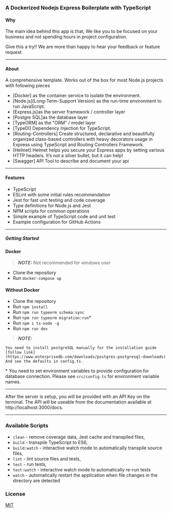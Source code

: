 ### A Dockerized Nodejs Express Boilerplate with TypeScript

#### Why

The main idea behind this app is that, We like you to be focused on your business and not spending hours in project configuration.

Give this a try!! We are more than happy to hear your feedback or feature request.

---

#### About

A comprehensive template. Works out of the box for most Node.js projects with following pieces

- [Docker] as the container service to isolate the environment.
- [Node.js](Long-Term-Support Version) as the run-time environment to run JavaScript.
- [Express.js]as the server framework / controller layer
- [Postgre SQL]as the database layer
- [TypeORM] as the "ORM" / model layer
- [TypeDI] Dependency Injection for TypeScript.
- [Routing-Controllers] Create structured, declarative and beautifully organized class-based controllers with heavy decorators usage in Express using TypeScript and Routing Controllers Framework.
- [Helmet] Helmet helps you secure your Express apps by setting various HTTP headers. It’s not a silver bullet, but it can help!
- [Swagger] API Tool to describe and document your api

---

#### Features

- TypeScript
- ESLint with some initial rules recommendation
- Jest for fast unit testing and code coverage
- Type definitions for Node.js and Jest
- NPM scripts for common operations
- Simple example of TypeScript code and unit test
- Example configuration for GitHub Actions

---

##### Getting Started

#### Docker

> **_NOTE:_** Not recommended for windows user

- Clone the repository
- Run `docker-compose up`

#### Without Docker

- Clone the repository
- Run `npm install`
- Run `npm run typeorm schema:sync`
- Run `npm run typeorm migration:run`\*
- Run `npm i ts-node -g`
- Run `npm run dev`

> **_NOTE:_**

    You need to install postgreSQL manually for the installation guide [follow link]
    (https://www.enterprisedb.com/downloads/postgres-postgresql-downloads)
    And see the defaults in config.ts.

\* You need to set environment variables to provide configuration for database connection. Please see `src/config.ts` for environment variable names.

---

After the server is setup, you will be provided with an API Key on the terminal.
The API will be useable from the documentation available at http://localhost:3000/docs.

---

### Available Scripts

- `clean` - remove coverage data, Jest cache and transpiled files,
- `build` - transpile TypeScript to ES6,
- `build:watch` - interactive watch mode to automatically transpile source files,
- `lint` - lint source files and tests,
- `test` - run tests,
- `test:watch` - interactive watch mode to automatically re-run tests
- `watch` - automatically restart the application when file changes in the directory are detected

### License

[MIT](/LICENSE)

